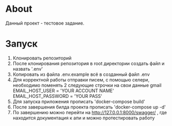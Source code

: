 # About
Данный проект - тестовое задание.
# Запуск
1. Клонировать репозиторий
2. После клонирования репозитория в root директории создать файл и назвать
'.env'
3. Копировать из файла .env.example всё в созданный файл .env
4. Для корректной работы отправки писем, с помощью селери, необходимо поменять 2 следующие строчки на свои данные gmail
EMAIL_HOST_USER = 'YOUR ACCOUNT NAME'
EMAIL_HOST_PASSWORD = 'YOUR PASS'
5. Для запуска приложения прописать
'docker-compose build'
6. После завершения билда проекта прописать
'docker-compose up -d'
7. По завершению можно перейти на http://127.0.0.1:8000/swagger/ , где находится документация к апи и можно протестировать работу
